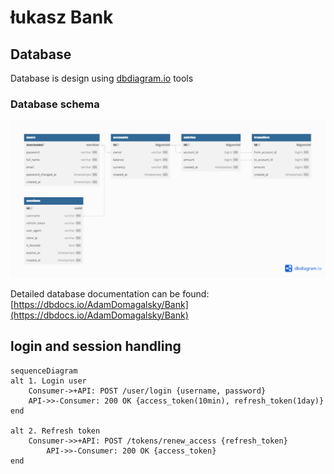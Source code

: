 # łukasz Bank

## Database

Database is design using [dbdiagram.io](https://dbdiagram.io/) tools

### Database schema

![Title](bank/db/bank.png)

Detailed database documentation can be found:
 [https://dbdocs.io/AdamDomagalsky/Bank](https://dbdocs.io/AdamDomagalsky/Bank)

## login and session handling

```mermaid
sequenceDiagram
alt 1. Login user
    Consumer->+API: POST /user/login {username, password}
    API->>-Consumer: 200 OK {access_token(10min), refresh_token(1day)}
end

alt 2. Refresh token
    Consumer->>+API: POST /tokens/renew_access {refresh_token}
        API->>-Consumer: 200 OK {access_token}
end
```
